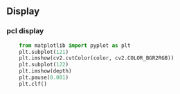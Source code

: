 


## Display

### pcl display
``` Python
    from matplotlib import pyplot as plt
    plt.subplot(121)
    plt.imshow(cv2.cvtColor(color, cv2.COLOR_BGR2RGB))
    plt.subplot(122)
    plt.imshow(depth)
    plt.pause(0.001)
    plt.clf()
```